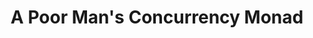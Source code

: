---
title: A Poor Man's Concurrency Monad
paper-url: http://citeseerx.ist.psu.edu/viewdoc/download?doi=10.1.1.39.8039&rep=rep1&type=pdf
authors:
- Koen Claessen
type: paper
tags:
- coroutines
doHaskell-type: functional pearl
dohaskell-year: 1999
---